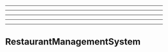 --------------------------
----------------------------------------------------------------------------------------------------
----------------------------------------------------------------------------------------------------
----------------------------------------------------------------------------------------------------
----------------------------------------------------------------------------------------------------
# RestaurantManagementSystem
